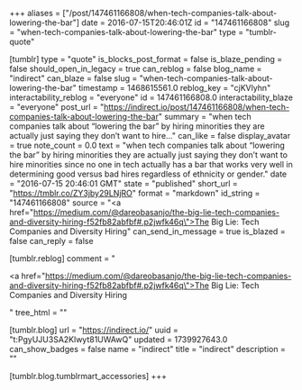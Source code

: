 +++
aliases = ["/post/147461166808/when-tech-companies-talk-about-lowering-the-bar"]
date = 2016-07-15T20:46:01Z
id = "147461166808"
slug = "when-tech-companies-talk-about-lowering-the-bar"
type = "tumblr-quote"

[tumblr]
type = "quote"
is_blocks_post_format = false
is_blaze_pending = false
should_open_in_legacy = true
can_reblog = false
blog_name = "indirect"
can_blaze = false
slug = "when-tech-companies-talk-about-lowering-the-bar"
timestamp = 1468615561.0
reblog_key = "cjKVlyhn"
interactability_reblog = "everyone"
id = 147461166808.0
interactability_blaze = "everyone"
post_url = "https://indirect.io/post/147461166808/when-tech-companies-talk-about-lowering-the-bar"
summary = "when tech companies talk about “lowering the bar” by hiring minorities they are actually just saying they don’t want to hire..."
can_like = false
display_avatar = true
note_count = 0.0
text = "when tech companies talk about “lowering the bar” by hiring minorities they are actually just saying they don’t want to hire minorities since no one in tech actually has a bar that works very well in determining good versus bad hires regardless of ethnicity or gender."
date = "2016-07-15 20:46:01 GMT"
state = "published"
short_url = "https://tmblr.co/ZY3jby29LNjRO"
format = "markdown"
id_string = "147461166808"
source = "<a href=\"https://medium.com/@dareobasanjo/the-big-lie-tech-companies-and-diversity-hiring-f52fb82abfbf#.p2jwfk46q\">The Big Lie: Tech Companies and Diversity Hiring</a>"
can_send_in_message = true
is_blazed = false
can_reply = false

[tumblr.reblog]
comment = "<p><a href=\"https://medium.com/@dareobasanjo/the-big-lie-tech-companies-and-diversity-hiring-f52fb82abfbf#.p2jwfk46q\">The Big Lie: Tech Companies and Diversity Hiring</a></p>"
tree_html = ""

[tumblr.blog]
url = "https://indirect.io/"
uuid = "t:PgyUJU3SA2Klwyt81UWAwQ"
updated = 1739927643.0
can_show_badges = false
name = "indirect"
title = "indirect"
description = ""

[tumblr.blog.tumblrmart_accessories]
+++
